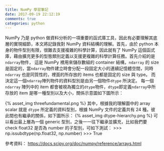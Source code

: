 ```yaml
---
title: NumPy 學習筆記
date: 2017-09-19 22:12:19
comments: true
categories: python
---
```

NumPy 乃是 python 做資料分析的一項重要的函式庫工具，因此有必要理解其底層的實現細節，本文將記錄我對 NumPy 資料結構的理解。首先，由於 python 本身的物件型別有限，很難去支援複雜的科學計算，因此就有了 NumPy 這個函式庫，藉由擴充更多的型態類別定義以支援更複雜的科學計算任務。首先介紹的是`ndarray`物件， 這是 NumPy 裡用來儲存數組的 container 結構，`ndarray` 的 size 是固定的，當`ndarray`物件建立時會分配一段固定大小的連續記憶體空間，同時 `ndarray` 也是同質性的，裡面的所存放的 items 也都是固定的 size 與 type。 而決定這一個`ndarray`陣列物件的資料型別是由另一個物件`dtype` 所決定。 每一個 `ndarray` 陣列中的 item 都會被視為獨立的`dtype`物件，`dtype`即定義`ndarray`中所存放的 item 是哪一種型別以及大小，關係示意圖如下圖所示：

{% asset_img threefundamental.png %}
其中，根據我的理解圖中的 array scalar 就是 `dtype` 所定義的資料型別，根據 NumPy 文件的定義共有 24 種。彼此間也有繼承的關係，如下圖所示：
{% asset_img  dtype-hierarchy.png %}
可以看出最上層為一個 generic 型別，之後一一往下繼承並擴充，比如我們要 check float32 是否為 number 的子型別，可如下測試：
	>>> np.issubdtype(np.float32, np.number)
	>>> True

參考資料：
https://docs.scipy.org/doc/numpy/reference/arrays.html